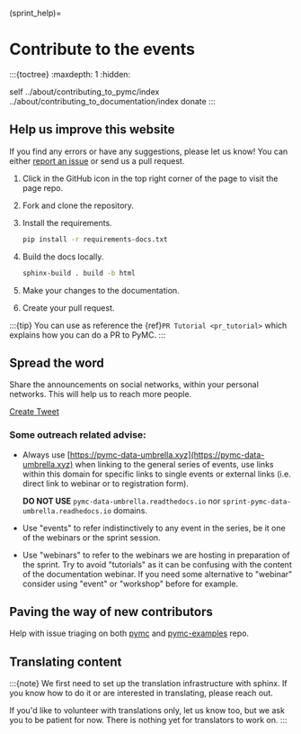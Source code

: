 (sprint_help)=
# Contribute to the events

:::{toctree}
:maxdepth: 1
:hidden:

self
../about/contributing_to_pymc/index
../about/contributing_to_documentation/index
donate
:::

## Help us improve this website

If you find any errors or have any suggestions, please let us know! You can either [report an issue](https://github.com/pymc-devs/pymc-data-umbrella/issues/new) or send us a pull request.

1. Click in the GitHub icon in the top right corner of the page to visit the page repo.

2. Fork and clone the repository.

3. Install the requirements.

    ```bash
    pip install -r requirements-docs.txt
    ```

4. Build the docs locally.

    ```bash
    sphinx-build . build -b html
    ```

5. Make your changes to the documentation.

6. Create your pull request.

:::{tip}
You can use as reference the {ref}`PR Tutorial <pr_tutorial>` which explains how you can do a PR to PyMC.
:::

## Spread the word

Share the announcements on social networks, within your personal networks. This will help us to reach more people.

<a href="https://twitter.com/intent/tweet?text=https://pymc-data-umbrella.xyz">
  Create Tweet <i class="fab fa-twitter h4 text-main"></i>
</a>

### Some outreach related advise:

* Always use [https://pymc-data-umbrella.xyz](https://pymc-data-umbrella.xyz) when linking
  to the general series of events, use links within this domain for specific links to single
  events or external links (i.e. direct link to webinar or to registration form).

  **DO NOT USE** `pymc-data-umbrella.readthedocs.io` nor `sprint-pymc-data-umbrella.readhedocs.io`
  domains.
* Use "events" to refer indistinctively to any event in the series, be it one of the webinars or the
  sprint session.
* Use "webinars" to refer to the webinars we are hosting in preparation of the sprint. Try
  to avoid "tutorials" as it can be confusing with the content of the documentation webinar.
  If you need some alternative to "webinar" consider using "event" or "workshop" before for example.

## Paving the way of new contributors

Help with issue triaging on both [pymc](https://github.com/pymc-devs/pymc) and [pymc-examples](https://github.com/pymc-devs/pymc-examples) repo.

## Translating content

:::{note}
We first need to set up the translation infrastructure with sphinx. If you know how to do it or are interested in translating, please reach out.

If you'd like to volunteer with translations only, let us know too, but we ask you to be
patient for now. There is nothing yet for translators to work on.
:::

